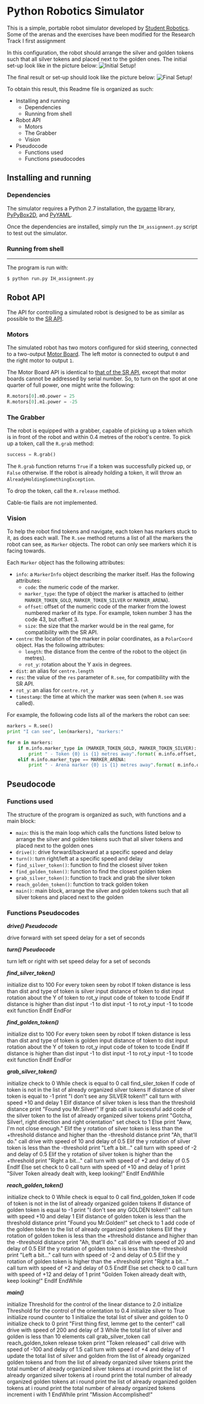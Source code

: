 Python Robotics Simulator
================================

This is a simple, portable robot simulator developed by [Student Robotics](https://studentrobotics.org).
Some of the arenas and the exercises have been modified for the Research Track I first assignment

In this configuration, the robot should arrange the silver and golden tokens such that all silver tokens and placed next to the golden ones.
The initial set-up look like in the picture below: 
![Initial Setup!](python_simulator-assignment22/images/start.png "Start")

The final result or set-up should look like the picture below:
![Final Setup!](python_simulator-assignment22/images/final.png "Final")

To obtain this result, this Readme file is organized as such: 

* Installing and running
  * Dependencies
  * Running from shell
* Robot API
  * Motors
  * The Grabber 
  * Vision
* Pseudocode
  * Functions used 
  * Functions pseudocodes


Installing and running
----------------------

### Dependencies ###

The simulator requires a Python 2.7 installation, the [pygame](http://pygame.org/) library, [PyPyBox2D](https://pypi.python.org/pypi/pypybox2d/2.1-r331), and [PyYAML](https://pypi.python.org/pypi/PyYAML/).

Once the dependencies are installed, simply run the `IH_assignment.py` script to test out the simulator.

### Running from shell ###
-----------------------------

The program is run with:

```bash
$ python run.py IH_assignment.py
```

Robot API
---------

The API for controlling a simulated robot is designed to be as similar as possible to the [SR API][sr-api].

### Motors ###

The simulated robot has two motors configured for skid steering, connected to a two-output [Motor Board](https://studentrobotics.org/docs/kit/motor_board). The left motor is connected to output `0` and the right motor to output `1`.

The Motor Board API is identical to [that of the SR API](https://studentrobotics.org/docs/programming/sr/motors/), except that motor boards cannot be addressed by serial number. So, to turn on the spot at one quarter of full power, one might write the following:

```python
R.motors[0].m0.power = 25
R.motors[0].m1.power = -25
```

### The Grabber ###

The robot is equipped with a grabber, capable of picking up a token which is in front of the robot and within 0.4 metres of the robot's centre. To pick up a token, call the `R.grab` method:

```python
success = R.grab()
```

The `R.grab` function returns `True` if a token was successfully picked up, or `False` otherwise. If the robot is already holding a token, it will throw an `AlreadyHoldingSomethingException`.

To drop the token, call the `R.release` method.

Cable-tie flails are not implemented.

### Vision ###

To help the robot find tokens and navigate, each token has markers stuck to it, as does each wall. The `R.see` method returns a list of all the markers the robot can see, as `Marker` objects. The robot can only see markers which it is facing towards.

Each `Marker` object has the following attributes:

* `info`: a `MarkerInfo` object describing the marker itself. Has the following attributes:
  * `code`: the numeric code of the marker.
  * `marker_type`: the type of object the marker is attached to (either `MARKER_TOKEN_GOLD`, `MARKER_TOKEN_SILVER` or `MARKER_ARENA`).
  * `offset`: offset of the numeric code of the marker from the lowest numbered marker of its type. For example, token number 3 has the code 43, but offset 3.
  * `size`: the size that the marker would be in the real game, for compatibility with the SR API.
* `centre`: the location of the marker in polar coordinates, as a `PolarCoord` object. Has the following attributes:
  * `length`: the distance from the centre of the robot to the object (in metres).
  * `rot_y`: rotation about the Y axis in degrees.
* `dist`: an alias for `centre.length`
* `res`: the value of the `res` parameter of `R.see`, for compatibility with the SR API.
* `rot_y`: an alias for `centre.rot_y`
* `timestamp`: the time at which the marker was seen (when `R.see` was called).

For example, the following code lists all of the markers the robot can see:

```python
markers = R.see()
print "I can see", len(markers), "markers:"

for m in markers:
    if m.info.marker_type in (MARKER_TOKEN_GOLD, MARKER_TOKEN_SILVER):
        print " - Token {0} is {1} metres away".format( m.info.offset, m.dist )
    elif m.info.marker_type == MARKER_ARENA:
        print " - Arena marker {0} is {1} metres away".format( m.info.offset, m.dist )
```

[sr-api]: https://studentrobotics.org/docs/programming/sr/

Pseudocode
---------

### Functions used ### 

The structure of the program is organized as such, with functions and a main block: 
* `main`: this is the main loop which calls the functions listed below to arrange the silver and golden tokens such that all silver tokens and placed next to the golden ones
* `drive()`: drive forward/backward at a specific speed and delay
* `turn()`: turn right/left at a specific speed and delay
* `find_silver_token()`: function to find the closest silver token 
* `find_golden_token()`: function to find the closest golden token 
* `grab_silver_token()`: function to track and grab the silver token
* `reach_golden_token()`: function to track golden token
* `main()`: main block, arrange the silver and golden tokens such that all silver tokens and placed next to the golden

### Functions Pseudocodes ###

***drive() Pseudocode***

drive forward with set speed
delay for a set of seconds

***turn() Pseudocode***

turn left or right with set speed 
delay for a set of seconds

***find_silver_token()***

initialize dist to 100
For every token seen by robot
    If token distance is less than dist and type of token is silver 
      input distance of token to dist 
      input rotation about the Y of token to rot_y
      input code of token to tcode
    Endif 
    If distance is higher than dist 
      input -1 to dist 
      input -1 to rot_y
      input -1 to tcode
      exit function
    EndIf
EndFor

***find_golden_token()***

initialize dist to 100
For every token seen by robot
    If token distance is less than dist and type of token is golden 
      input distance of token to dist 
      input rotation about the Y of token to rot_y
      input code of token to tcode
    Endif 
    If distance is higher than dist 
      input -1 to dist 
      input -1 to rot_y
      input -1 to tcode
      exit function
    EndIf
EndFor

***grab_silver_token()***

initialize check to 0
While check is equal to 0
    call find_siler_token 
    If code of token is not in the list of already organized silver tokens
        If distance of silver token is equal to -1 
            print "I don't see any SILVER token!!"
            call turn with speed +10 and delay 1 
        Elif distance of silver token is less than the threshold distance
            print "Found you Mr.Silver!"
            If grab call is successful 
                add code of the silver token to the list of already organized silver tokens
                print "Gotcha, Silver!, right direction and right orientation"
                set check to 1 
            Else 
                print "Aww, I'm not close enough."
        Elif the y rotation of silver token is less than the +threshold distance and higher than the -threshold distance
                print "Ah, that'll do."
                call drive with speed of 10 and delay of 0.5
        Elif the y rotation of silver token is less than the -threshold 
                print "Left a bit..."
                call turn with speed of -2 and delay of 0.5
        Elif the y rotation of silver token is higher than the +threshold
                print "Right a bit..."
                call turn with speed of +2 and delay of 0.5
        EndIf
    Else 
        set check to 0
        call turn with speed of +10 and delay of 1
        print "Silver Token already dealt with, keep looking!"
    EndIf
EndWhile

***reach_golden_token()***

initialize check to 0
While check is equal to 0
    call find_golden_token 
    If code of token is not in the list of already organized golden tokens
        If distance of golden token is equal to -1 
            print "I don't see any GOLDEN token!!"
            call turn with speed +10 and delay 1 
        Elif distance of golden token is less than the threshold distance
            print "Found you Mr.Golden!"
            set check to 1
            add code of the golden token to the list of already organized golden tokens
        Elif the y rotation of golden token is less than the +threshold distance and higher than the -threshold distance
                print "Ah, that'll do."
                call drive with speed of 20 and delay of 0.5
        Elif the y rotation of golden token is less than the -threshold 
                print "Left a bit..."
                call turn with speed of -2 and delay of 0.5
        Elif the y rotation of golden token is higher than the +threshold
                print "Right a bit..."
                call turn with speed of +2 and delay of 0.5
        EndIf
    Else 
        set check to 0
        call turn with speed of +12 and delay of 1
        print "Golden Token already dealt with, keep looking!"
    EndIf
EndWhile

***main()***

initialize Threshold for the control of the linear distance to 2.0
initialize Threshold for the control of the orientation to 0.4
initialize silver to True 
initialize round counter to 1 
initialize the total list of silver and golden to 0
initialize check to 0
print "First thing first, lemme get to the center!"
call drive with speed of 200 and delay of 3
While the total list of silver and golden is less than 10 elements 
    call grab_silver_token
    call reach_golden_token
    release token
    print "Token released"
    call drive with speed of -100 and delay of 1.5
    call turn with speed of +4 and delay of 1
    update the total list of silver and golden from the list of already organized golden tokens and from the list of already organized silver tokens
    print the total number of already organized silver tokens at i round 
    print the list of already organized silver tokens at i round 
    print the total number of already organized golden tokens at i round 
    print the list of already organized golden tokens at i round 
    print the total number of already organized tokens
    increment i with 1
EndWhile
print "Mission Accomplished!"












